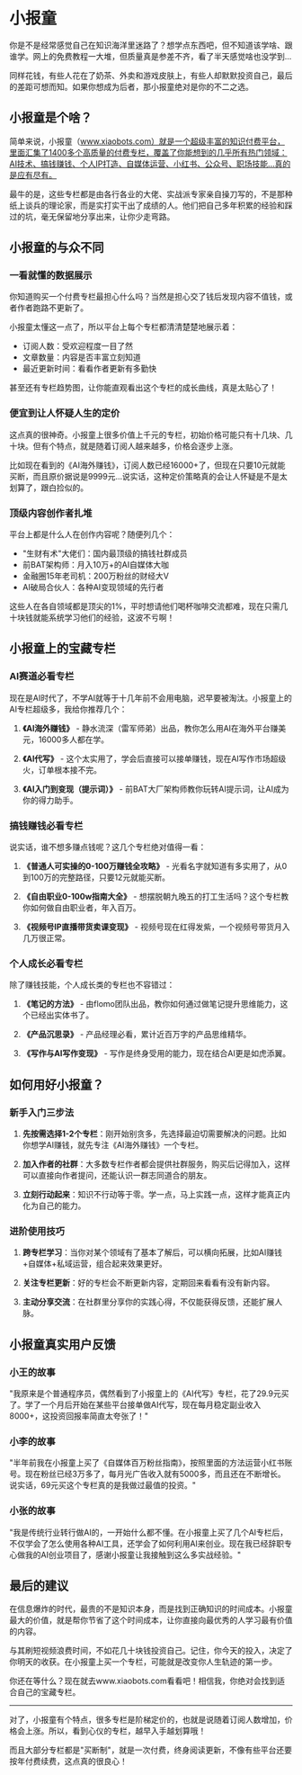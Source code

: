 # 小报童

你是不是经常感觉自己在知识海洋里迷路了？想学点东西吧，但不知道该学啥、跟谁学。网上的免费教程一大堆，但质量真是参差不齐，看了半天感觉啥也没学到...

同样花钱，有些人花在了奶茶、外卖和游戏皮肤上，有些人却默默投资自己，最后的差距可想而知。如果你想成为后者，那小报童绝对是你的不二之选。

## 小报童是个啥？

简单来说，小报童（www.xiaobots.com）就是一个超级丰富的知识付费平台，里面汇集了1400多个高质量的付费专栏，覆盖了你能想到的几乎所有热门领域：AI技术、搞钱赚钱、个人IP打造、自媒体运营、小红书、公众号、职场技能...真的是应有尽有。

最牛的是，这些专栏都是由各行各业的大佬、实战派专家亲自操刀写的，不是那种纸上谈兵的理论家，而是实打实干出了成绩的人。他们把自己多年积累的经验和踩过的坑，毫无保留地分享出来，让你少走弯路。

## 小报童的与众不同

### 一看就懂的数据展示

你知道购买一个付费专栏最担心什么吗？当然是担心交了钱后发现内容不值钱，或者作者跑路不更新了。

小报童太懂这一点了，所以平台上每个专栏都清清楚楚地展示着：
- 订阅人数：受欢迎程度一目了然
- 文章数量：内容是否丰富立刻知道
- 最近更新时间：看看作者更新有多勤快

甚至还有专栏趋势图，让你能直观看出这个专栏的成长曲线，真是太贴心了！

### 便宜到让人怀疑人生的定价

这点真的很神奇。小报童上很多价值上千元的专栏，初始价格可能只有十几块、几十块。但有个特点，就是随着订阅人越来越多，价格会逐步上涨。

比如现在看到的《AI海外赚钱》，订阅人数已经16000+了，但现在只要10元就能买断，而且原价据说是9999元...说实话，这种定价策略真的会让人怀疑是不是太划算了，跟白捡似的。

### 顶级内容创作者扎堆

平台上都是什么人在创作内容呢？随便列几个：
- "生财有术"大佬们：国内最顶级的搞钱社群成员
- 前BAT架构师：月入10万+的AI自媒体大咖
- 金融圈15年老司机：200万粉丝的财经大V
- AI破局合伙人：各种AI变现领域的先行者

这些人在各自领域都是顶尖的1%，平时想请他们喝杯咖啡交流都难，现在只需几十块钱就能系统学习他们的经验，这波不亏啊！

## 小报童上的宝藏专栏

### AI赛道必看专栏

现在是AI时代了，不学AI就等于十几年前不会用电脑，迟早要被淘汰。小报童上的AI专栏超级多，我给你推荐几个：

1. **《AI海外赚钱》** - 静水流深（雷军师弟）出品，教你怎么用AI在海外平台赚美元，16000多人都在学。

2. **《AI代写》** - 这个太实用了，学会后直接可以接单赚钱，现在AI写作市场超级火，订单根本接不完。

3. **《AI入门到变现（提示词）》** - 前BAT大厂架构师教你玩转AI提示词，让AI成为你的得力助手。

### 搞钱赚钱必看专栏

说实话，谁不想多赚点钱呢？这几个专栏绝对值得一看：

1. **《普通人可实操的0-100万赚钱全攻略》** - 光看名字就知道有多实用了，从0到100万的完整路径，只要12元就能买断。

2. **《自由职业0-100w指南大全》** - 想摆脱朝九晚五的打工生活吗？这个专栏教你如何做自由职业者，年入百万。

3. **《视频号IP直播带货卖课变现》** - 视频号现在红得发紫，一个视频号带货月入几万很正常。

### 个人成长必看专栏

除了赚钱技能，个人成长类的专栏也不容错过：

1. **《笔记的方法》** - 由flomo团队出品，教你如何通过做笔记提升思维能力，这个已经出实体书了。

2. **《产品沉思录》** - 产品经理必看，累计近百万字的产品思维精华。

3. **《写作与AI写作变现》** - 写作是终身受用的能力，现在结合AI更是如虎添翼。

## 如何用好小报童？

### 新手入门三步法

1. **先按需选择1-2个专栏**：刚开始别贪多，先选择最迫切需要解决的问题。比如你想学AI赚钱，就先专注《AI海外赚钱》一个专栏。

2. **加入作者的社群**：大多数专栏作者都会提供社群服务，购买后记得加入，这样可以直接向作者提问，还能认识一群志同道合的朋友。

3. **立刻行动起来**：知识不行动等于零。学一点，马上实践一点，这样才能真正内化为自己的能力。

### 进阶使用技巧

1. **跨专栏学习**：当你对某个领域有了基本了解后，可以横向拓展，比如AI赚钱+自媒体+私域运营，组合起来效果更好。

2. **关注专栏更新**：好的专栏会不断更新内容，定期回来看看有没有新内容。

3. **主动分享交流**：在社群里分享你的实践心得，不仅能获得反馈，还能扩展人脉。

## 小报童真实用户反馈

### 小王的故事

"我原来是个普通程序员，偶然看到了小报童上的《AI代写》专栏，花了29.9元买了。学了一个月后开始在某些平台接单做AI代写，现在每月稳定副业收入8000+，这投资回报率简直太夸张了！"

### 小李的故事

"半年前我在小报童上买了《自媒体百万粉丝指南》，按照里面的方法运营小红书账号。现在粉丝已经3万多了，每月光广告收入就有5000多，而且还在不断增长。说实话，69元买这个专栏真的是我做过最值的投资。"

### 小张的故事

"我是传统行业转行做AI的，一开始什么都不懂。在小报童上买了几个AI专栏后，不仅学会了怎么使用各种AI工具，还学会了如何利用AI来创业。现在我已经辞职专心做我的AI创业项目了，感谢小报童让我接触到这么多实战经验。"

## 最后的建议

在信息爆炸的时代，最贵的不是知识本身，而是找到正确知识的时间成本。小报童最大的价值，就是帮你节省了这个时间成本，让你直接向最优秀的人学习最有价值的内容。

与其刷短视频浪费时间，不如花几十块钱投资自己。记住，你今天的投入，决定了你明天的收获。在小报童上买一个专栏，可能就是改变你人生轨迹的第一步。

你还在等什么？现在就去www.xiaobots.com看看吧！相信我，你绝对会找到适合自己的宝藏专栏。

---

对了，小报童有个特点，很多专栏是阶梯定价的，也就是说随着订阅人数增加，价格会上涨。所以，看到心仪的专栏，越早入手越划算哦！

而且大部分专栏都是"买断制"，就是一次付费，终身阅读更新，不像有些平台还要按年付费续费，这点真的很良心！
